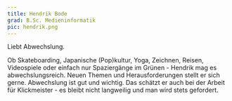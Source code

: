 ```yaml
---
title: Hendrik Bode
grad: B.Sc. Medieninformatik
pic: hendrik.png
---
```


Liebt Abwechslung.

Ob Skateboarding, Japanische (Pop)kultur, Yoga, Zeichnen, Reisen, Videospiele oder einfach nur Spaziergänge im Grünen - Hendrik mag es abwechslungsreich. Neuen Themen und Herausforderungen stellt er sich gerne. Abwechslung ist gut und wichtig. Das schätzt er auch bei der Arbeit für Klickmeister - es bleibt nicht langweilig und man wird stets gefordert.
